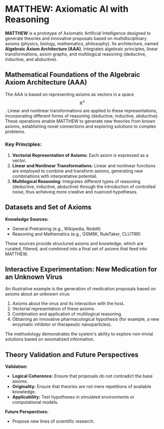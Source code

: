 # MATTHEW: Axiomatic AI with Reasoning

**MATTHEW** is a prototype of Axiomatic Artificial Intelligence designed to generate theories and innovative proposals based on multidisciplinary axioms (physics, biology, mathematics, philosophy). Its architecture, named **Algebraic Axiom Architecture (AAA)**, integrates algebraic principles, linear transformations, axiom graphs, and multilogical reasoning (deductive, inductive, and abductive).

## Mathematical Foundations of the Algebraic Axiom Architecture (AAA)

The AAA is based on representing axioms as vectors in a space $$\mathbb{R}^n$$. Linear and nonlinear transformations are applied to these representations, incorporating different forms of reasoning (deductive, inductive, abductive). These operations enable MATTHEW to generate new theories from known axioms, establishing novel connections and exploring solutions to complex problems.

### Key Principles:

1. **Vectorial Representation of Axioms:** Each axiom is expressed as a vector.
2. **Linear and Nonlinear Transformations:** Linear and nonlinear functions are employed to combine and transform axioms, generating new combinations with interpretative potential.
3. **Multilogical Reasoning:** Integrates different types of reasoning (deductive, inductive, abductive) through the introduction of controlled noise, thus achieving more creative and nuanced hypotheses.

## Datasets and Set of Axioms

**Knowledge Sources:**
- General Pretraining (e.g., Wikipedia, Reddit)
- Reasoning and Mathematics (e.g., GSM8K, RuleTaker, CLUTRR)

These sources provide structured axioms and knowledge, which are curated, filtered, and combined into a final set of axioms that feed into MATTHEW.

## Interactive Experimentation: New Medication for an Unknown Virus

An illustrative example is the generation of medication proposals based on axioms about an unknown virus:

1. Axioms about the virus and its interaction with the host.
2. Vectorial representation of these axioms.
3. Combination and application of multilogical reasoning.
4. Obtaining an innovative pharmacological hypothesis (for example, a new enzymatic inhibitor or therapeutic nanoparticles).

The methodology demonstrates the system's ability to explore non-trivial solutions based on axiomatized information.

## Theory Validation and Future Perspectives

**Validation:**
- **Logical Coherence:** Ensure that proposals do not contradict the base axioms.
- **Originality:** Ensure that theories are not mere repetitions of available knowledge.
- **Applicability:** Test hypotheses in simulated environments or computational models.

**Future Perspectives:**
- Propose new lines of scientific research.
